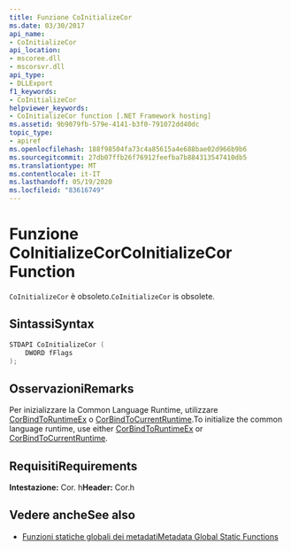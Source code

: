 ```yaml
---
title: Funzione CoInitializeCor
ms.date: 03/30/2017
api_name:
- CoInitializeCor
api_location:
- mscoree.dll
- mscorsvr.dll
api_type:
- DLLExport
f1_keywords:
- CoInitializeCor
helpviewer_keywords:
- CoInitializeCor function [.NET Framework hosting]
ms.assetid: 9b9079fb-579e-4141-b3f0-791072dd40dc
topic_type:
- apiref
ms.openlocfilehash: 188f98504fa73c4a85615a4e688bae02d966b9b6
ms.sourcegitcommit: 27db07ffb26f76912feefba7b884313547410db5
ms.translationtype: MT
ms.contentlocale: it-IT
ms.lasthandoff: 05/19/2020
ms.locfileid: "83616749"
---
```

# <a name="coinitializecor-function"></a><span data-ttu-id="b9dad-102">Funzione CoInitializeCor</span><span class="sxs-lookup"><span data-stu-id="b9dad-102">CoInitializeCor Function</span></span>
<span data-ttu-id="b9dad-103">`CoInitializeCor` è obsoleto.</span><span class="sxs-lookup"><span data-stu-id="b9dad-103">`CoInitializeCor` is obsolete.</span></span>  
  
## <a name="syntax"></a><span data-ttu-id="b9dad-104">Sintassi</span><span class="sxs-lookup"><span data-stu-id="b9dad-104">Syntax</span></span>  
  
```cpp  
STDAPI CoInitializeCor (  
    DWORD fFlags  
);  
```  
  
## <a name="remarks"></a><span data-ttu-id="b9dad-105">Osservazioni</span><span class="sxs-lookup"><span data-stu-id="b9dad-105">Remarks</span></span>  
 <span data-ttu-id="b9dad-106">Per inizializzare la Common Language Runtime, utilizzare [CorBindToRuntimeEx](../../../../docs/framework/unmanaged-api/hosting/corbindtoruntimeex-function.md) o [CorBindToCurrentRuntime](corbindtocurrentruntime-function.md).</span><span class="sxs-lookup"><span data-stu-id="b9dad-106">To initialize the common language runtime, use either [CorBindToRuntimeEx](../../../../docs/framework/unmanaged-api/hosting/corbindtoruntimeex-function.md) or [CorBindToCurrentRuntime](corbindtocurrentruntime-function.md).</span></span>  
  
## <a name="requirements"></a><span data-ttu-id="b9dad-107">Requisiti</span><span class="sxs-lookup"><span data-stu-id="b9dad-107">Requirements</span></span>  
 <span data-ttu-id="b9dad-108">**Intestazione:** Cor. h</span><span class="sxs-lookup"><span data-stu-id="b9dad-108">**Header:** Cor.h</span></span>  
  
## <a name="see-also"></a><span data-ttu-id="b9dad-109">Vedere anche</span><span class="sxs-lookup"><span data-stu-id="b9dad-109">See also</span></span>

- [<span data-ttu-id="b9dad-110">Funzioni statiche globali dei metadati</span><span class="sxs-lookup"><span data-stu-id="b9dad-110">Metadata Global Static Functions</span></span>](../metadata/metadata-global-static-functions.md)
